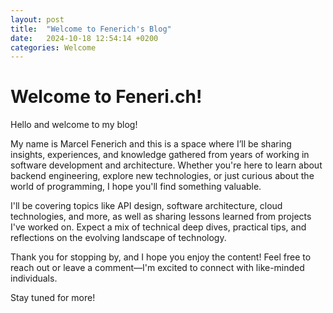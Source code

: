 ```yaml
---
layout: post
title:  "Welcome to Fenerich's Blog"
date:   2024-10-18 12:54:14 +0200
categories: Welcome
---
```


# Welcome to Feneri.ch!

Hello and welcome to my blog!

My name is Marcel Fenerich and this is a space where I’ll be sharing insights, experiences, and knowledge gathered from years of working in software development and architecture. Whether you're here to learn about backend engineering, explore new technologies, or just curious about the world of programming, I hope you'll find something valuable.

I'll be covering topics like API design, software architecture, cloud technologies, and more, as well as sharing lessons learned from projects I've worked on. Expect a mix of technical deep dives, practical tips, and reflections on the evolving landscape of technology.

Thank you for stopping by, and I hope you enjoy the content! Feel free to reach out or leave a comment—I'm excited to connect with like-minded individuals.

Stay tuned for more!
